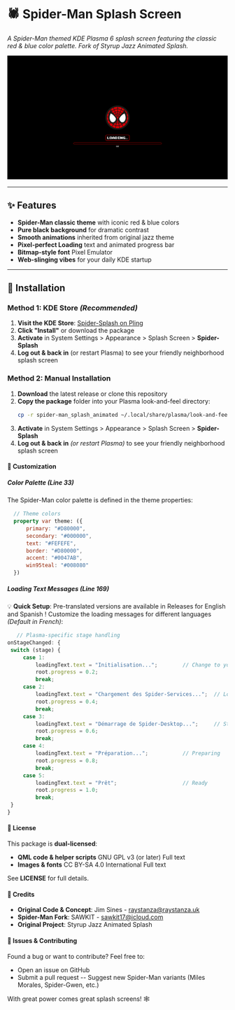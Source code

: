 # 🕷️ Spider-Man Splash Screen
*A Spider-Man themed KDE Plasma 6 splash screen featuring the classic red & blue color palette. Fork of Styrup Jazz Animated Splash.*

![Preview](contents/previews/splash.png)

---

## ✨ Features
- **Spider-Man classic theme** with iconic red & blue colors
- **Pure black background** for dramatic contrast
- **Smooth animations** inherited from original jazz theme
- **Pixel-perfect Loading** text and animated progress bar
- **Bitmap-style font** Pixel Emulator
- **Web-slinging vibes** for your daily KDE startup

---

## 🚀 Installation

### Method 1: KDE Store *(Recommended)*
1. **Visit the KDE Store**: [Spider-Splash on Pling](https://www.pling.com/p/2316665/)
2. **Click "Install"** or download the package
3. **Activate** in System Settings > Appearance > Splash Screen > **Spider-Splash**
4. **Log out & back in** (or restart Plasma) to see your friendly neighborhood splash screen

### Method 2: Manual Installation
1. **Download** the latest release or clone this repository
2. **Copy the package** folder into your Plasma look-and-feel directory:
   ```bash
   cp -r spider-man_splash_animated ~/.local/share/plasma/look-and-feel/
   ```
3. **Activate** in System Settings > Appearance > Splash Screen > **Spider-Splash**
4. **Log out & back in** *(or restart Plasma)* to see your friendly neighborhood splash screen

#### 🎨 Customization
##### Color Palette *(Line 33)*
The Spider-Man color palette is defined in the theme properties:
  ```qml
    // Theme colors
    property var theme: ({
        primary: "#D80000",
        secondary: "#000000",
        text: "#FEFEFE",
        border: "#D80000",
        accent: "#0047AB",
        win95teal: "#008080"
    })
  ```
##### Loading Text Messages *(Line 169)*
💡 **Quick Setup**: Pre-translated versions are available in Releases for English and Spanish !
Customize the loading messages for different languages *(Default in French)*:
   ```qml
      // Plasma-specific stage handling
onStageChanged: {
    switch (stage) {
        case 1:
            loadingText.text = "Initialisation...";        // Change to your language
            root.progress = 0.2;
            break;
        case 2:
            loadingText.text = "Chargement des Spider-Services...";  // Loading Spider-Services
            root.progress = 0.4;
            break;
        case 3:
            loadingText.text = "Démarrage de Spider-Desktop...";     // Starting Spider-Desktop
            root.progress = 0.6;
            break;
        case 4:
            loadingText.text = "Préparation...";           // Preparing
            root.progress = 0.8;
            break;
        case 5:
            loadingText.text = "Prêt";                     // Ready
            root.progress = 1.0;
            break;
    }
}
   ```

#### 📄 License
This package is **dual-licensed**:

- **QML code & helper scripts**
GNU GPL v3 (or later)
Full text
- **Images & fonts**
CC BY-SA 4.0 International
Full text

See **LICENSE** for full details.

#### 🙏 Credits

- **Original Code & Concept**: Jim Sines - raystanza@raystanza.uk
- **Spider-Man Fork**: SAWKIT - sawkit17@icloud.com
- **Original Project**: Styrup Jazz Animated Splash


#### 🐛 Issues & Contributing
Found a bug or want to contribute? Feel free to:

- Open an issue on GitHub
- Submit a pull request
-- Suggest new Spider-Man variants (Miles Morales, Spider-Gwen, etc.)


With great power comes great splash screens! 🕸️
